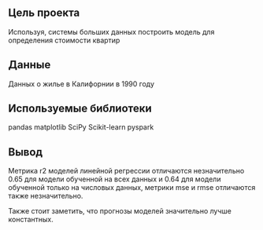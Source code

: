 ## Цель проекта
Используя, системы больших данных построить модель для определения стоимости квартир

## Данные
Данных о жилье в Калифорнии в 1990 году

## Используемые библиотеки
pandas matplotlib SciPy Scikit-learn pyspark

## Вывод
Метрика r2 моделей линейной регрессии отличаются незначительно 0.65 для модели обученной на всех данных и 0.64 для модели обученной только на числовых данных, метрики mse и rmse отличаются также незначительно. 

Также стоит заметить, что прогнозы моделей значительно лучше константных. 
